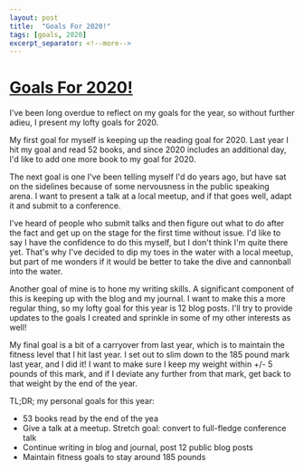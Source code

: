 ```yaml
---
layout: post
title:  "Goals For 2020!"
tags: [goals, 2020]
excerpt_separator: <!--more-->
---
```


# <a href="{{ page.url }}"> Goals For 2020!</a>

I've been long overdue to reflect on my goals for the year, so without further adieu, I present my lofty goals for 2020.

<!--more-->

My first goal for myself is keeping up the reading goal for 2020. Last year I hit my goal and read 52 books, and since 2020 includes an additional day, I'd like to add one more book to my goal for 2020.

The next goal is one I've been telling myself I'd do years ago, but have sat on the sidelines because of some nervousness in the public speaking arena. I want to present a talk at a local meetup, and if that goes well, adapt it and submit to a conference.

I've heard of people who submit talks and then figure out what to do after the fact and get up on the stage for the first time without issue. I'd like to say I have the confidence to do this myself, but I don't think I'm quite there yet. That's why I've decided to dip my toes in the water with a local meetup, but part of me wonders if it would be better to take the dive and cannonball into the water.

Another goal of mine is to hone my writing skills. A significant component of this is keeping up with the blog and my journal.  I want to make this a more regular thing, so my lofty goal for this year is 12 blog posts. I'll try to provide updates to the goals I created and sprinkle in some of my other interests as well!

My final goal is a bit of a carryover from last year, which is to maintain the fitness level that I hit last year. I set out to slim down to the 185 pound mark last year, and I did it! I want to make sure I keep my weight within +/- 5 pounds of this mark, and if I deviate any further from that mark, get back to that weight by the end of the year.

TL;DR; my personal goals for this year:

+ 53 books read by the end of the yea
+ Give a talk at a meetup. Stretch goal: convert to full-fledge conference talk
+ Continue writing in blog and journal, post 12 public blog posts
+ Maintain fitness goals to stay around 185 pounds
